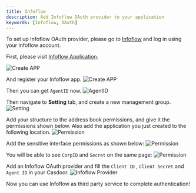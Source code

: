```yaml
---
title: Infoflow
description: Add Infoflow OAuth provider to your application
keywords: [Infoflow, OAuth]
---
```


To set up Infoflow OAuth provider, please go to [Infoflow](http://id.qy.baidu.com/static/ge/login.html#/) and log in using your Infoflow account.

First, please visit [Infoflow Application](http://qy.baidu.com/index.html#applist).

![Create APP](/img/providers/OAuth/infoflowapp1.png)

And register your Infoflow app.
![Create APP](/img/providers/OAuth/infoflowapp2.png)

Then you can get ```AgentID``` now.
![AgentID](/img/providers/OAuth/infoflowagentid.png)

Then navigate to **Setting** tab, and create a new management group.
![Setting](/img/providers/OAuth/infoflowsetting.png)

Add your structure to the address book permissions, and give it the permissions shown below. Also add the application you just created to the following location.
![Permission](/img/providers/OAuth/infoflowpermission1.png)

Add the sensitive interface permissions as shown below:
![Permission](/img/providers/OAuth/infoflowpermission2.png)

You will be able to see ```CorpID``` and ```Secret``` on the same page:
![Permission](/img/providers/OAuth/infoflowsecret.png)

Add an Infoflow OAuth provider and fill the ```Client ID``` , ```Client Secret``` and ```Agent ID``` in your Casdoor.
![Infoflow Provider](/img/providers/OAuth/infoflowprovider.png)

Now you can use Infoflow as third party service to complete authentication!